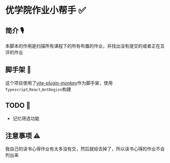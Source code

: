 # 优学院作业小帮手 ✅
## 简介 🎙️
本脚本的作用是扫描所有课程下的所有布置的作业，并找出没有提交的或者正在互评的作业

## 脚手架 🚧
这个项目使用了[vite-plugin-monkey](https://github.com/lisonge/vite-plugin-monkey)作为脚手架，使用`Typescript`,`React`,`AntDegisn`构建

## TODO 🤔️
- 记忆筛选功能

## 注意事项 ⚠️
我自己的读书心得作业有太多没有交，然后就给去掉了，所以读书心得的作业不会列出来
